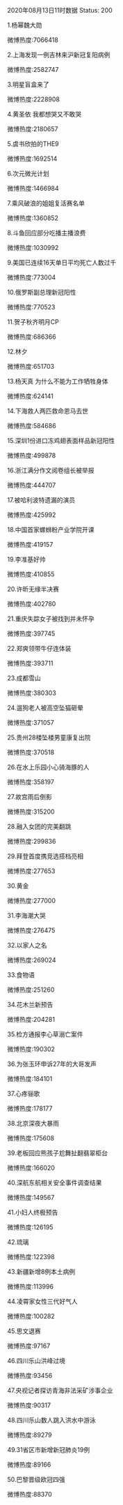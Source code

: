2020年08月13日11时数据
Status: 200

1.杨幂魏大勋

微博热度:7066418

2.上海发现一例吉林来沪新冠复阳病例

微博热度:2582747

3.明星盲盒来了

微博热度:2228908

4.黄圣依 我都想哭又不敢哭

微博热度:2180657

5.虞书欣拍的THE9

微博热度:1692514

6.次元微光计划

微博热度:1466984

7.乘风破浪的姐姐复活赛名单

微博热度:1360852

8.斗鱼回应部分吃播主播浪费

微博热度:1030992

9.美国已连续16天单日平均死亡人数过千

微博热度:773004

10.俄罗斯副总理新冠阳性

微博热度:770523

11.贺子秋齐明月CP

微博热度:686366

12.林夕

微博热度:651703

13.杨天真 为什么不能为工作牺牲身体

微博热度:624141

14.下海救人两匹救命恩马去世

微博热度:584686

15.深圳1份进口冻鸡翅表面样品新冠阳性

微博热度:499878

16.浙江满分作文阅卷组长被举报

微博热度:444707

17.被哈利波特遗漏的演员

微博热度:425992

18.中国首家螺蛳粉产业学院开课

微博热度:419157

19.李准基好帅

微博热度:410855

20.许昕无缘半决赛

微博热度:402780

21.重庆失踪女子被找到并未怀孕

微博热度:397745

22.郑爽领带牛仔连体装

微博热度:393711

23.成都雪山

微博热度:380303

24.遛狗老人被高空坠猫砸晕

微博热度:371057

25.贵州28楼坠楼男童康复出院

微博热度:370518

26.在水上乐园小心骑海豚的人

微博热度:358197

27.故宫雨后倒影

微博热度:315200

28.融入女团的完美翻跳

微博热度:299836

29.拜登首度携竞选搭档亮相

微博热度:277653

30.黄金

微博热度:277000

31.李海潮大哭

微博热度:276475

32.以家人之名

微博热度:269024

33.食物语

微博热度:251260

34.花木兰新预告

微博热度:204281

35.检方通报李心草溺亡案件

微博热度:190302

36.为张玉环申诉27年的大哥发声

微博热度:184101

37.心疼骊歌

微博热度:178177

38.北京深夜大暴雨

微博热度:175608

39.老板回应熊孩子尬舞扯翻翡翠柜台

微博热度:166020

40.深航东航相关安全事件调查结果

微博热度:149567

41.小妇人终极预告

微博热度:126195

42.琉璃

微博热度:122398

43.新疆新增8例本土病例

微博热度:113996

44.凌霄家女性三代好气人

微博热度:100282

45.思文退赛

微博热度:97167

46.四川乐山洪峰过境

微博热度:93456

47.央视记者探访青海非法采矿涉事企业

微博热度:90317

48.四川乐山数人跳入洪水中游泳

微博热度:89279

49.31省区市新增新冠肺炎19例

微博热度:89166

50.巴黎晋级欧冠四强

微博热度:88370

